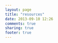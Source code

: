 ```yaml
---
layout: page
title: "resources"
date: 2013-09-10 12:26
comments: true
sharing: true
footer: true
---
```

